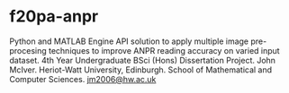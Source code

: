 # f20pa-anpr
Python and MATLAB Engine API solution to apply multiple image pre-procesing techniques to improve ANPR reading accuracy on varied input dataset.
4th Year Undergraduate BSci (Hons) Dissertation Project. John McIver. Heriot-Watt University, Edinburgh. School of Mathematical and Computer Sciences. jm2006@hw.ac.uk
